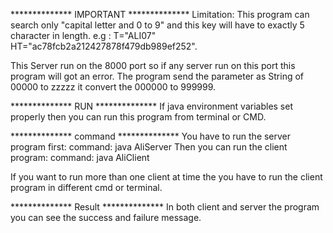 ************** IMPORTANT **************
Limitation:
This program can search only "capital letter and  0 to 9" and this key will have to exactly 5 character in length.
e.g : T="ALI07" HT="ac78fcb2a212427878f479db989ef252".

This Server run on the 8000 port so if any server run on this port this program will got an error.
The program send the parameter as String of 00000 to zzzzz it convert the 000000 to 999999.

************** RUN **************
If java environment variables set properly then you can run this program from terminal or CMD.

************** command **************
You have to run the server program first:
command: java AliServer
Then you can run the client program:
command: java AliClient

If you want to run more than one client at time the you have to run the client program in different cmd or terminal. 

************** Result **************
In both client and server the program you can see the success and failure message.




